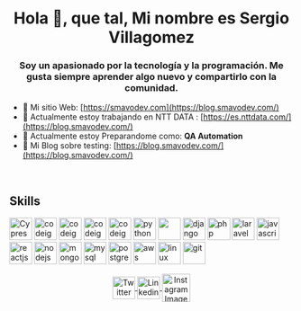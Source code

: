 <h1 align = "center"> Hola 👋, que tal, Mi nombre es Sergio Villagomez </h1>
<h3 align = "center"> Soy un apasionado por la tecnología y la programación. Me gusta siempre aprender algo nuevo y compartirlo con la comunidad. </h3>

<!-- <p align = "left"> <img src = "https://komarev.com/ghpvc/?username=smavo" alt="smavo" /> </p> -->
- 📝 Mi sitio Web: [https://smavodev.com](https://blog.smavodev.com/)
- 🔭 Actualmente estoy trabajando en NTT DATA : [https://es.nttdata.com/](https://blog.smavodev.com/)
- 🌱 Actualmente estoy Preparandome como: **QA Automation**
- 📝 Mi Blog sobre testing: [https://blog.smavodev.com/](https://blog.smavodev.com/)
<br/>

<h2> <strong>Skills</strong>  </h2>
<p align="left">

<!-- <h3> <strong> Programming Language </strong> </h3> -->
<!--<img src="https://devicons.github.io/devicon/devicon.git/icons/typescript/typescript-original.svg" alt="typescript" width="40" height="40"/>-->

<!--<h3> <strong> Frontend Development </strong> </h3> -->
<img src="https://smavodev.com/smavodev/iconos/cypress-original.svg" alt="Cypress Image" width="40" height="40" />
<img src="https://smavodev.com/smavodev/iconos/selenium-original.svg" alt="codeigniter" width="40" height="40" />
<img src="https://smavodev.com/smavodev/iconos/playwright-original.svg" alt="codeigniter" width="40" height="40" />
<img src="https://smavodev.com/smavodev/iconos/cucumber.svg" alt="codeigniter" width="40" height="40" />
<img src="https://smavodev.com/smavodev/iconos/postman-original.svg" alt="codeigniter" width="40" height="40" />

<!-- <img src="https://smavodev.com/smavodev/iconos/html5-original.svg" width="40" height = "40" />
<img src="https://smavodev.com/smavodev/iconos/css3-original.svg" alt="css3" width="40" height="40" /> -->
<img src="https://smavodev.com/smavodev/iconos/python.svg" alt="python" width="40" height="40"/>
<img src="https://cdn.jsdelivr.net/gh/devicons/devicon/icons/flask/flask-original-wordmark.svg" width="40" height="40"/>
<img src="https://smavodev.com/smavodev/iconos/django.svg" alt="django" width="40" height="40"/>
<img src="https://smavodev.com/smavodev/iconos/php-plain.svg" alt="php" width="40" height="40"/>
<img src="https://smavodev.com/smavodev/iconos/laravel-plain-wordmark.svg" alt="laravel" width="40" height="40" />

<img src="https://smavodev.com/smavodev/iconos/javascript-original.svg" alt="javascript" width="40" height="40"/>
<img src="https://smavodev.com/smavodev/iconos/react-original.svg" alt="reactjs" width="40" height="40"/>

<!-- <img src="https://smavodev.com/smavodev/iconos/vuejs-original.svg" alt="vuejs" width="40" height="40"/>
<img src="https://smavodev.com/smavodev/iconos/svelte-original.svg" alt="svelte" width="40" height="40"/>
<img src="https://smavodev.com/smavodev/iconos/php-plain.svg" alt="php" width="40" height="40"/>
<img src="https://smavodev.com/smavodev/iconos/laravel-plain-wordmark.svg" alt="laravel" width="40" height="40" />
<img src="https://smavodev.com/smavodev/iconos/codeigniter-plain-wordmark.svg" alt="codeigniter" width="40" height="40" /> -->
  
<!--<img src="https://smavodev.s3.amazonaws.com/iconos/angularjs-original.svg" alt="angularjs" width="40" height="40" />-->
  
<!-- <img src="https://devicons.github.io/devicon/devicon.git/icons/sass/sass-original.svg" alt="sass" width="40" height="40"/> -->
<!-- <img src="https://devicon.dev/devicon.git/icons/less/less-plain-wordmark.svg" alt="less" width="40" height="40"/> -->
<!-- <img src="https://devicon.dev/devicon.git/icons/stylus/stylus-original.svg" alt="Stylus" width="40" height="40"/> -->

<!-- <img src="https://devicon.dev/devicon.git/icons/bootstrap/bootstrap-plain.svg" alt="bootstrap" width="40" height="40"/> -->
<!--<img src="https://devicons.github.io/devicon/devicon.git/icons/webpack/webpack-original.svg" alt="webpack" width="40" height="40"/>-->


<!-- <h3> <strong> Backend  Development </strong> </h3> -->
<!-- <img src="https://smavodev.s3.amazonaws.com/iconos/python-original.svg" alt="python" width="40" height="40" /> -->
<img src="https://smavodev.com/smavodev/iconos/nodejs-original-wordmark.svg" alt="nodejs" width="40" height="40"/>

<!--<img src="https://devicons.github.io/devicon/devicon.git/icons/express/express-original-wordmark.svg" alt="express" width="40" height="40"/> -->


<!-- <h3> <strong> Data Base  </strong> </h3> -->
<img src="https://smavodev.com/smavodev/iconos/mongodb-original-wordmark.svg" alt="mongodb" width="40" height="40"/>
<img src="https://smavodev.com/smavodev/iconos/mysql-original-wordmark.svg" alt="mysql" width="40" height="40"/>
<img src="https://smavodev.com/smavodev/iconos/postgresql-original-wordmark.svg" alt="postgresql" width="40" height="40"/>

<!-- <h3> <strong> CI/CD </strong> </h3> -->
<img src="https://smavodev.com/smavodev/iconos/amazonwebservices-original-wordmark.svg" alt="aws" width="40" height="40"/>

<!--<img src="https://smavodev.s3.amazonaws.com/iconos/azure.svg" alt="azure" width="40" height="40"/> -->

<!--<img src="https://smavodev.s3.amazonaws.com/iconos/google-cloud+.svg" alt="gcp" width="40" height="40"/> -->


<!--<h3> <strong> Software </strong> </h3>-->
<!--<h3> <strong> S.O </strong> </h3> -->

<img src="https://smavodev.com/smavodev/iconos/linux-original.svg" alT="linux" width="40" height="40"/>
<img src="https://smavodev.com/smavodev/iconos/git-original.svg" alt = "git" width = "40" height = "40" />

</p>

<!-- <p align="left">
<img src="https://github-readme-stats.vercel.app/api/top-langs/?username=smavo&layout=compact" alt="smavo"/>
<img src="https://github-readme-stats.vercel.app/api?username=smavo&show_icons=true" alt="smavo"/>
</p> -->

<p align="center">
<a href="https://twitter.com/smavodev" target="blank">
<img align="center" src="https://smavodev.com/smavodev/iconos/twitter-original.svg" alt="Twitter Image" height="40" width="40" /> 
<!--<img src="https://cdn.jsdelivr.net/gh/devicons/devicon/icons/twitter/twitter-original.svg" alt="Twitter Image" height="30" width="30" />-->
</a>

<a href="https://linkedin.com/in/smavodev" target="blank">
<img align="center" src="https://smavodev.com/smavodev/iconos/linkedin-original.svg" alt="Linkedin Image" height="40" width="40"/> 
<!--<img src="https://cdn.jsdelivr.net/gh/devicons/devicon/icons/linkedin/linkedin-original.svg" alt="Linkedin Image" height="30" width="30"/>-->
</a>

<a href="https://instagram.com/smavodev" target="blank">
<img align="center" src="https://smavodev.com/smavodev/iconos/instagram-original.svg" alt="Instagram Image" height="50" width="50" /></a>
</p>
